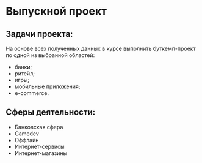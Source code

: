 #  Выпускной проект
## Задачи проекта:
На основе всех полученных данных в курсе выполнить буткемп-проект по одной из выбранной областей:
- банки;
- ритейл;
- игры;
- мобильные приложения;
- e-commerce.
## Сферы деятельности:
* Банковская сфера
* Gamedev
* Оффлайн
* Интернет-сервисы
* Интернет-магазины
